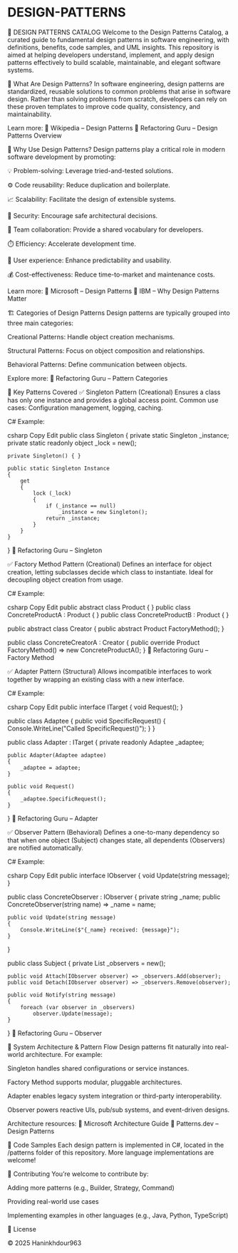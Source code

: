 # DESIGN-PATTERNS
🧠 DESIGN PATTERNS CATALOG
Welcome to the Design Patterns Catalog, a curated guide to fundamental design patterns in software engineering, with definitions, benefits, code samples, and UML insights. This repository is aimed at helping developers understand, implement, and apply design patterns effectively to build scalable, maintainable, and elegant software systems.

📘 What Are Design Patterns?
In software engineering, design patterns are standardized, reusable solutions to common problems that arise in software design. Rather than solving problems from scratch, developers can rely on these proven templates to improve code quality, consistency, and maintainability.

Learn more:
🔗 Wikipedia – Design Patterns
🔗 Refactoring Guru – Design Patterns Overview

🚀 Why Use Design Patterns?
Design patterns play a critical role in modern software development by promoting:

💡 Problem-solving: Leverage tried-and-tested solutions.

⚙️ Code reusability: Reduce duplication and boilerplate.

📈 Scalability: Facilitate the design of extensible systems.

🔐 Security: Encourage safe architectural decisions.

🤝 Team collaboration: Provide a shared vocabulary for developers.

⏱️ Efficiency: Accelerate development time.

🧠 User experience: Enhance predictability and usability.

💰 Cost-effectiveness: Reduce time-to-market and maintenance costs.

Learn more:
🔗 Microsoft – Design Patterns
🔗 IBM – Why Design Patterns Matter

🏗️ Categories of Design Patterns
Design patterns are typically grouped into three main categories:

Creational Patterns: Handle object creation mechanisms.

Structural Patterns: Focus on object composition and relationships.

Behavioral Patterns: Define communication between objects.

Explore more:
🔗 Refactoring Guru – Pattern Categories

🔹 Key Patterns Covered
✅ Singleton Pattern (Creational)
Ensures a class has only one instance and provides a global access point.
Common use cases: Configuration management, logging, caching.

C# Example:

csharp
Copy
Edit
public class Singleton
{
    private static Singleton _instance;
    private static readonly object _lock = new();

    private Singleton() { }

    public static Singleton Instance
    {
        get
        {
            lock (_lock)
            {
                if (_instance == null)
                    _instance = new Singleton();
                return _instance;
            }
        }
    }
}
🔗 Refactoring Guru – Singleton

✅ Factory Method Pattern (Creational)
Defines an interface for object creation, letting subclasses decide which class to instantiate.
Ideal for decoupling object creation from usage.

C# Example:

csharp
Copy
Edit
public abstract class Product { }
public class ConcreteProductA : Product { }
public class ConcreteProductB : Product { }

public abstract class Creator
{
    public abstract Product FactoryMethod();
}

public class ConcreteCreatorA : Creator
{
    public override Product FactoryMethod() => new ConcreteProductA();
}
🔗 Refactoring Guru – Factory Method

✅ Adapter Pattern (Structural)
Allows incompatible interfaces to work together by wrapping an existing class with a new interface.

C# Example:

csharp
Copy
Edit
public interface ITarget
{
    void Request();
}

public class Adaptee
{
    public void SpecificRequest()
    {
        Console.WriteLine("Called SpecificRequest()");
    }
}

public class Adapter : ITarget
{
    private readonly Adaptee _adaptee;

    public Adapter(Adaptee adaptee)
    {
        _adaptee = adaptee;
    }

    public void Request()
    {
        _adaptee.SpecificRequest();
    }
}
🔗 Refactoring Guru – Adapter

✅ Observer Pattern (Behavioral)
Defines a one-to-many dependency so that when one object (Subject) changes state, all dependents (Observers) are notified automatically.

C# Example:

csharp
Copy
Edit
public interface IObserver
{
    void Update(string message);
}

public class ConcreteObserver : IObserver
{
    private string _name;
    public ConcreteObserver(string name) => _name = name;

    public void Update(string message)
    {
        Console.WriteLine($"{_name} received: {message}");
    }
}

public class Subject
{
    private List<IObserver> _observers = new();

    public void Attach(IObserver observer) => _observers.Add(observer);
    public void Detach(IObserver observer) => _observers.Remove(observer);

    public void Notify(string message)
    {
        foreach (var observer in _observers)
            observer.Update(message);
    }
}
🔗 Refactoring Guru – Observer

🧩 System Architecture & Pattern Flow
Design patterns fit naturally into real-world architecture. For example:

Singleton handles shared configurations or service instances.

Factory Method supports modular, pluggable architectures.

Adapter enables legacy system integration or third-party interoperability.

Observer powers reactive UIs, pub/sub systems, and event-driven designs.

Architecture resources:
🔗 Microsoft Architecture Guide
🔗 Patterns.dev – Design Patterns

📂 Code Samples
Each design pattern is implemented in C#, located in the /patterns folder of this repository. More language implementations are welcome!

🤝 Contributing
You’re welcome to contribute by:

Adding more patterns (e.g., Builder, Strategy, Command)

Providing real-world use cases

Implementing examples in other languages (e.g., Java, Python, TypeScript)

📜 License

© 2025 Haninkhdour963
